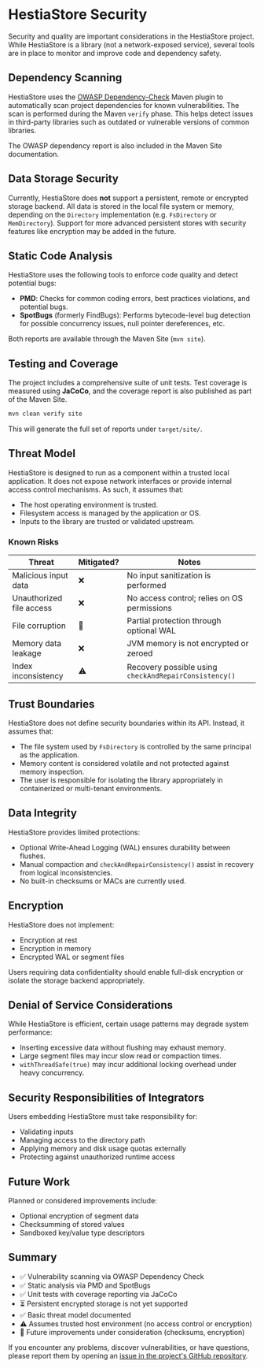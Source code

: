 # HestiaStore Security

Security and quality are important considerations in the HestiaStore project. While HestiaStore is a library (not a network-exposed service), several tools are in place to monitor and improve code and dependency safety.

## Dependency Scanning

HestiaStore uses the [OWASP Dependency-Check](https://owasp.org/www-project-dependency-check/) Maven plugin to automatically scan project dependencies for known vulnerabilities. The scan is performed during the Maven `verify` phase. This helps detect issues in third-party libraries such as outdated or vulnerable versions of common libraries.

The OWASP dependency report is also included in the Maven Site documentation.

## Data Storage Security

Currently, HestiaStore does **not** support a persistent, remote or encrypted storage backend. All data is stored in the local file system or memory, depending on the `Directory` implementation (e.g. `FsDirectory` or `MemDirectory`). Support for more advanced persistent stores with security features like encryption may be added in the future.

## Static Code Analysis

HestiaStore uses the following tools to enforce code quality and detect potential bugs:

- **PMD**: Checks for common coding errors, best practices violations, and potential bugs.
- **SpotBugs** (formerly FindBugs): Performs bytecode-level bug detection for possible concurrency issues, null pointer dereferences, etc.

Both reports are available through the Maven Site (`mvn site`).

## Testing and Coverage

The project includes a comprehensive suite of unit tests. Test coverage is measured using **JaCoCo**, and the coverage report is also published as part of the Maven Site.

```bash
mvn clean verify site
```

This will generate the full set of reports under `target/site/`.

## Threat Model

HestiaStore is designed to run as a component within a trusted local application. It does not expose network interfaces or provide internal access control mechanisms. As such, it assumes that:

- The host operating environment is trusted.
- Filesystem access is managed by the application or OS.
- Inputs to the library are trusted or validated upstream.

### Known Risks

| Threat                      | Mitigated? | Notes |
|----------------------------|------------|-------|
| Malicious input data       | ❌         | No input sanitization is performed |
| Unauthorized file access   | ❌         | No access control; relies on OS permissions |
| File corruption            | 🚫         | Partial protection through optional WAL |
| Memory data leakage        | ❌         | JVM memory is not encrypted or zeroed |
| Index inconsistency        | ⚠️         | Recovery possible using `checkAndRepairConsistency()` |

## Trust Boundaries

HestiaStore does not define security boundaries within its API. Instead, it assumes that:

- The file system used by `FsDirectory` is controlled by the same principal as the application.
- Memory content is considered volatile and not protected against memory inspection.
- The user is responsible for isolating the library appropriately in containerized or multi-tenant environments.

## Data Integrity

HestiaStore provides limited protections:

- Optional Write-Ahead Logging (WAL) ensures durability between flushes.
- Manual compaction and `checkAndRepairConsistency()` assist in recovery from logical inconsistencies.
- No built-in checksums or MACs are currently used.

## Encryption

HestiaStore does not implement:

- Encryption at rest
- Encryption in memory
- Encrypted WAL or segment files

Users requiring data confidentiality should enable full-disk encryption or isolate the storage backend appropriately.

## Denial of Service Considerations

While HestiaStore is efficient, certain usage patterns may degrade system performance:

- Inserting excessive data without flushing may exhaust memory.
- Large segment files may incur slow read or compaction times.
- `withThreadSafe(true)` may incur additional locking overhead under heavy concurrency.

## Security Responsibilities of Integrators

Users embedding HestiaStore must take responsibility for:

- Validating inputs
- Managing access to the directory path
- Applying memory and disk usage quotas externally
- Protecting against unauthorized runtime access

## Future Work

Planned or considered improvements include:

- Optional encryption of segment data
- Checksumming of stored values
- Sandboxed key/value type descriptors

## Summary

- ✅ Vulnerability scanning via OWASP Dependency Check
- ✅ Static analysis via PMD and SpotBugs
- ✅ Unit tests with coverage reporting via JaCoCo
- ⏳ Persistent encrypted storage is not yet supported
- ✅ Basic threat model documented
- ⚠️ Assumes trusted host environment (no access control or encryption)
- 🚧 Future improvements under consideration (checksums, encryption)

If you encounter any problems, discover vulnerabilities, or have questions, please report them by opening an [issue in the project's GitHub repository](https://github.com/jajir/HestiaStore/issues).
